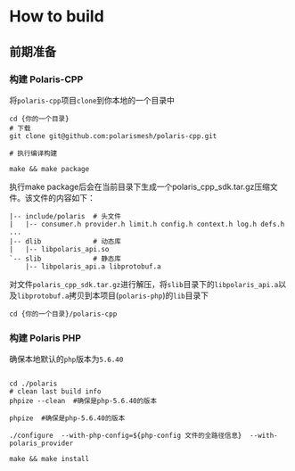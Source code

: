 # How to build

## 前期准备
### 构建 Polaris-CPP

将`polaris-cpp`项目`clone`到你本地的一个目录中

```shell
cd {你的一个目录}
# 下载
git clone git@github.com:polarismesh/polaris-cpp.git

# 执行编译构建

make && make package
```

执行make package后会在当前目录下生成一个polaris_cpp_sdk.tar.gz压缩文件。该文件的内容如下：

```
|-- include/polaris  # 头文件
|   |-- consumer.h provider.h limit.h config.h context.h log.h defs.h ...
|-- dlib             # 动态库
|   |-- libpolaris_api.so
`-- slib             # 静态库
    |-- libpolaris_api.a libprotobuf.a
```

对文件`polaris_cpp_sdk.tar.gz`进行解压，将`slib`目录下的`libpolaris_api.a`以及`libprotobuf.a`拷贝到本项目(`polaris-php`)的`lib`目录下

```shell
cd {你的一个目录}/polaris-cpp
```
### 构建 Polaris PHP

确保本地默认的`php`版本为`5.6.40`

```shell

cd ./polaris
# clean last build info
phpize --clean  #确保是php-5.6.40的版本

phpize  #确保是php-5.6.40的版本

./configure  --with-php-config=${php-config 文件的全路径信息}  --with-polaris_provider

make && make install
```

